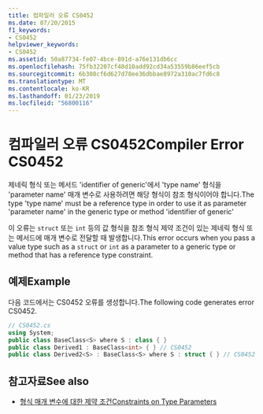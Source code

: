 ```yaml
---
title: 컴파일러 오류 CS0452
ms.date: 07/20/2015
f1_keywords:
- CS0452
helpviewer_keywords:
- CS0452
ms.assetid: 50a87734-fe07-4bce-891d-a76e131db6cc
ms.openlocfilehash: 75fb32207cf48d10add92cd34a53559b86eef5cb
ms.sourcegitcommit: 6b308cf6d627d78ee36dbbae8972a310ac7fd6c8
ms.translationtype: MT
ms.contentlocale: ko-KR
ms.lasthandoff: 01/23/2019
ms.locfileid: "56800116"
---
```

# <a name="compiler-error-cs0452"></a><span data-ttu-id="8e26a-102">컴파일러 오류 CS0452</span><span class="sxs-lookup"><span data-stu-id="8e26a-102">Compiler Error CS0452</span></span>
<span data-ttu-id="8e26a-103">제네릭 형식 또는 메서드 'identifier of generic'에서 'type name' 형식을 'parameter name' 매개 변수로 사용하려면 해당 형식이 참조 형식이어야 합니다.</span><span class="sxs-lookup"><span data-stu-id="8e26a-103">The type 'type name' must be a reference type in order to use it as parameter 'parameter name' in the generic type or method 'identifier of generic'</span></span>  
  
 <span data-ttu-id="8e26a-104">이 오류는 `struct` 또는 `int` 등의 값 형식을 참조 형식 제약 조건이 있는 제네릭 형식 또는 메서드에 매개 변수로 전달할 때 발생합니다.</span><span class="sxs-lookup"><span data-stu-id="8e26a-104">This error occurs when you pass a value type such as a `struct` or `int` as a parameter to a generic type or method that has a reference type constraint.</span></span>  
  
## <a name="example"></a><span data-ttu-id="8e26a-105">예제</span><span class="sxs-lookup"><span data-stu-id="8e26a-105">Example</span></span>  
 <span data-ttu-id="8e26a-106">다음 코드에서는 CS0452 오류를 생성합니다.</span><span class="sxs-lookup"><span data-stu-id="8e26a-106">The following code generates error CS0452.</span></span>  
  
```csharp  
// CS0452.cs  
using System;  
public class BaseClass<S> where S : class { }  
public class Derived1 : BaseClass<int> { } // CS0452  
public class Derived2<S> : BaseClass<S> where S : struct { } // CS0452  
```  
  
## <a name="see-also"></a><span data-ttu-id="8e26a-107">참고자료</span><span class="sxs-lookup"><span data-stu-id="8e26a-107">See also</span></span>

- [<span data-ttu-id="8e26a-108">형식 매개 변수에 대한 제약 조건</span><span class="sxs-lookup"><span data-stu-id="8e26a-108">Constraints on Type Parameters</span></span>](../../csharp/programming-guide/generics/constraints-on-type-parameters.md)
